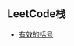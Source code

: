 ## LeetCode栈
* [有效的括号](有效的括号.md)

<!--
2. [最小栈](最小栈.md)
3. [用队列实现栈](用队列实现栈.md)
4. [用栈实现队列](用栈实现队列.md)
5. [下一个更大元素1](下一个更大元素1.md)
6. [棒球比赛](棒球比赛.md)
7. [比较含退格的字符串](比较含退格的字符串.md)
8. [删除最外层的括号](删除最外层的括号.md)
9. [删除字符串中的所有相邻重复项](删除字符串中的所有相邻重复项.md)
10. [用栈操作构建数组](用栈操作构建数组.md)
11. [整理字符串](整理字符串.md)
12. [文件夹操作日志搜集器](文件夹操作日志搜集器.md)
-->
